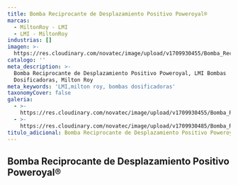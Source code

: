```yaml
---
title: Bomba Reciprocante de Desplazamiento Positivo Poweroyal®
marcas:
  - MiltonRoy - LMI
  - LMI - MiltonRoy
industrias: []
imagen: >-
  https://res.cloudinary.com/novatec/image/upload/v1709930455/Bomba_Reciprocante_de_Desplazamiento_Positivo_Poweroyal_okazwe.jpg
catalogo: ''
meta_description: >-
  Bomba Reciprocante de Desplazamiento Positivo Poweroyal, LMI Bombas
  Dosificadoras, Milton Roy
meta_keywords: 'LMI,milton roy, bombas dosificadoras'
taxonomyCover: false
galeria:
  - >-
    https://res.cloudinary.com/novatec/image/upload/v1709930455/Bomba_Reciprocante_de_Desplazamiento_Positivo_Poweroyal_okazwe.jpg
  - >-
    https://res.cloudinary.com/novatec/image/upload/v1709930485/Bomba_Reciprocante_de_Desplazamiento_Positivo_Poweroyal_2_hbzks5.jpg
titulo_adicional: Bomba Reciprocante de Desplazamiento Positivo Poweroyal®
---
```


## **Bomba Reciprocante de Desplazamiento Positivo Poweroyal®**
